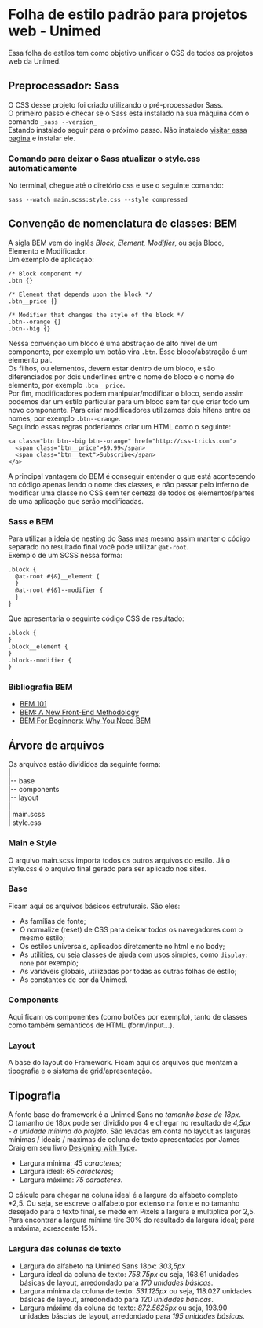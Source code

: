 # Folha de estilo padrão para projetos web - Unimed

Essa folha de estilos tem como objetivo unificar o CSS de todos os projetos web da Unimed.  

## Preprocessador: Sass
O CSS desse projeto foi criado utilizando o pré-processador Sass.  
O primeiro passo é checar se o Sass está instalado na sua máquina com o comando `_sass --version_`  
Estando instalado seguir para o próximo passo. Não instalado [visitar essa pagina](https://sass-lang.com/install) e instalar ele.  

### Comando para deixar o Sass atualizar o style.css automaticamente
No terminal, chegue até o diretório css e use o seguinte comando:  
~~~
sass --watch main.scss:style.css --style compressed
~~~

## Convenção de nomenclatura de classes: BEM
A sigla BEM vem do inglês *Block, Element, Modifier*, ou seja Bloco, Elemento e Modificador.  
Um exemplo de aplicação:
~~~
/* Block component */
.btn {}

/* Element that depends upon the block */ 
.btn__price {}

/* Modifier that changes the style of the block */
.btn--orange {} 
.btn--big {}
~~~
Nessa convenção um bloco é uma abstração de alto nível de um componente, por exemplo um botão vira `.btn`. Esse bloco/abstração é um elemento pai.  
Os filhos, ou elementos, devem estar dentro de um bloco, e são diferenciados por dois underlines entre o nome do bloco e o nome do elemento, por exemplo `.btn__price`.  
Por fim, modificadores podem manipular/modificar o bloco, sendo assim podemos dar um estilo particular para um bloco sem ter que criar todo um novo componente. Para criar modificadores utilizamos dois hífens entre os nomes, por exemplo `.btn--orange`.  
Seguindo essas regras poderiamos criar um HTML como o seguinte:
~~~
<a class="btn btn--big btn--orange" href="http://css-tricks.com">
  <span class="btn__price">$9.99</span>
  <span class="btn__text">Subscribe</span>
</a>
~~~
A principal vantagem do BEM é conseguir entender o que está acontecendo no código apenas lendo o nome das classes, e não passar pelo inferno de modificar uma classe no CSS sem ter certeza de todos os elementos/partes de uma aplicação que serão modificadas.
### Sass e BEM
Para utilizar a ideia de nesting do Sass mas mesmo assim manter o código separado no resultado final você pode utilizar `@at-root`.  
Exemplo de um SCSS nessa forma:  
~~~
.block {
  @at-root #{&}__element {
  }
  @at-root #{&}--modifier {
  }
}
~~~
Que apresentaria o seguinte código CSS de resultado:
~~~
.block {
}
.block__element {
}
.block--modifier {
}
~~~
### Bibliografia BEM
 - [BEM 101](https://css-tricks.com/bem-101/)
 - [BEM: A New Front-End Methodology](https://www.smashingmagazine.com/2012/04/a-new-front-end-methodology-bem/)
 - [BEM For Beginners: Why You Need BEM](https://www.smashingmagazine.com/2018/06/bem-for-beginners/)
  
## Árvore de arquivos
Os arquivos estão divididos da seguinte forma:  
 |  
 |-- base  
 |-- components  
 |-- layout  
 |  
 | main.scss  
 | style.css  

### Main e Style
O arquivo main.scss importa todos os outros arquivos do estilo. Já o style.css é o arquivo final gerado para ser aplicado nos sites.

### Base
Ficam aqui os arquivos básicos estruturais. São eles:  
 - As famílias de fonte;
 - O normalize (reset) de CSS para deixar todos os navegadores com o mesmo estilo;
 - Os estilos universais, aplicados diretamente no html e no body;
 - As utilities, ou seja classes de ajuda com usos simples, como `display: none` por exemplo;
 - As variáveis globais, utilizadas por todas as outras folhas de estilo;
 - As constantes de cor da Unimed.
  
### Components
Aqui ficam os componentes (como botões por exemplo), tanto de classes como também semanticos de HTML (form/input...).
  
### Layout
A base do layout do Framework. Ficam aqui os arquivos que montam a tipografia e o sistema de grid/apresentação.

## Tipografia
A fonte base do framework é a Unimed Sans no *tamanho base de 18px*.  
O tamanho de 18px pode ser dividido por 4 e chegar no resultado de *4,5px - a unidade mínima do projeto*.
São levadas em conta no layout as larguras mínimas / ideais / máximas de coluna de texto apresentadas por James Craig em seu livro [Designing with Type](https://www.amazon.com/Designing-Type-5th-Essential-Typography/dp/0823014134).  
 - Largura mínima: *45 caracteres*;
 - Largura ideal: *65 caracteres*;
 - Largura máxima: *75 caracteres*.  

O cálculo para chegar na coluna ideal  é a largura do alfabeto completo *2,5. Ou seja, se escreve o alfabeto por extenso na fonte e no tamanho desejado para o texto final, se mede em Pixels a largura e multiplica por 2,5.  
Para encontrar a largura mínima tire 30% do resultado da largura ideal; para a máxima, acrescente 15%.  

### Largura das colunas de texto
 - Largura do alfabeto na Unimed Sans 18px: *303,5px*
 - Largura ideal da coluna de texto: *758.75px* ou seja, 168.61 unidades básicas de layout, arredondado para *170 unidades básicas*.
 - Largura mínima da coluna de texto: *531.125px* ou seja, 118.027 unidades básicas de layout, arredondado para *120 unidades básicas*.
 - Largura máxima da coluna de texto: *872.5625px* ou seja, 193.90 unidades báscias de layout, arredondado para *195 unidades básicas*.